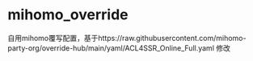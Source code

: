 # mihomo_override
自用mihomo覆写配置，基于https://raw.githubusercontent.com/mihomo-party-org/override-hub/main/yaml/ACL4SSR_Online_Full.yaml 修改
